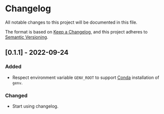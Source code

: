 # Changelog

All notable changes to this project will be documented in this file.

The format is based on [Keep a Changelog](https://keepachangelog.com/en/1.0.0/),
and this project adheres to [Semantic Versioning](https://semver.org/spec/v2.0.0.html).

## [0.1.1] - 2022-09-24

### Added

- Respect environment variable `GENV_ROOT` to support [Conda](https://docs.conda.io/en/latest/) installation of `genv`.

### Changed

- Start using changelog.
